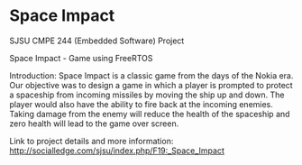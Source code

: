 # Space Impact
SJSU CMPE 244 (Embedded Software) Project

Space Impact - Game using FreeRTOS

Introduction: Space Impact is a classic game from the days of the Nokia era. Our objective was to design a game in which a player is prompted to protect a spaceship from incoming missiles by moving the ship up and down. The player would also have the ability to fire back at the incoming enemies. Taking damage from the enemy will reduce the health of the spaceship and zero health will lead to the game over screen.

Link to project details and more information: http://socialledge.com/sjsu/index.php/F19:_Space_Impact
